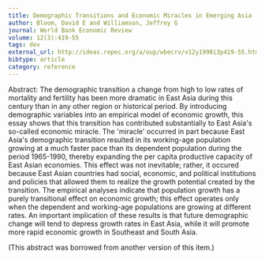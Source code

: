 ```yaml
---
title: Demographic Transitions and Economic Miracles in Emerging Asia
author: Bloom, David E and Williamson, Jeffrey G
journal: World Bank Economic Review
volume: 12(3):419-55
tags: dev
external_url: http://ideas.repec.org/a/oup/wbecrv/v12y1998i3p419-55.html
bibtype: article
category: reference
---
```

Abstract: The demographic transition a change from high to low rates of mortality and fertility has been more dramatic in East Asia during this century than in any other region or historical period. By introducing demographic variables into an empirical model of economic growth, this essay shows that this transition has contributed substantially to East Asia's so-called economic miracle. The 'miracle' occurred in part because East Asia's demographic transition resulted in its working-age population growing at a much faster pace than its dependent population during the period 1965-1990, thereby expanding the per capita productive capacity of East Asian economies. This effect was not inevitable; rather, it occured because East Asian countries had social, economic, and political institutions and policies that allowed them to realize the growth potential created by the transition. The empirical analyses indicate that population growth has a purely transitional effect on economic growth; this effect operates only when the dependent and working-age populations are growing at different rates. An important implication of these results is that future demographic change will tend to depress growth rates in East Asia, while it will promote more rapid economic growth in Southeast and South Asia.<P>(This abstract was borrowed from another version of this item.)
